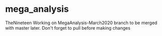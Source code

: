 # mega_analysis

TheNineteen Working on MegaAnalysis-March2020 branch to be merged with master later.
Don't forget to pull before making changes
